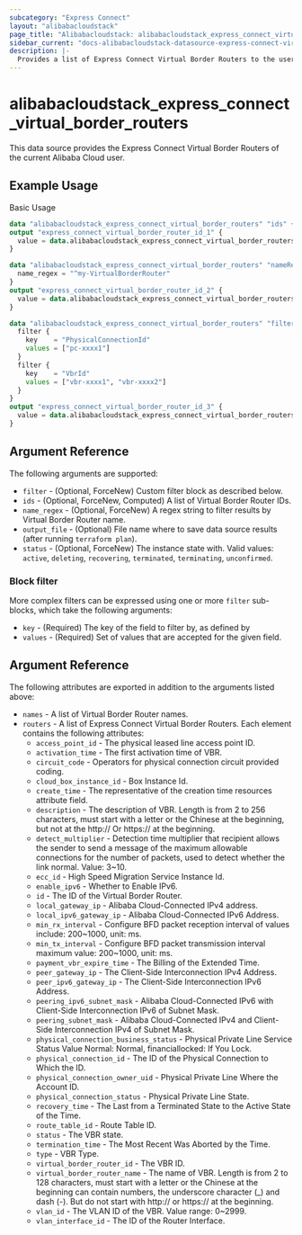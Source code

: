 ```yaml
---
subcategory: "Express Connect"
layout: "alibabacloudstack"
page_title: "Alibabacloudstack: alibabacloudstack_express_connect_virtual_border_routers"
sidebar_current: "docs-alibabacloudstack-datasource-express-connect-virtual-border-routers"
description: |-
  Provides a list of Express Connect Virtual Border Routers to the user.
---
```


# alibabacloudstack\_express\_connect\_virtual\_border\_routers

This data source provides the Express Connect Virtual Border Routers of the current Alibaba Cloud user.

## Example Usage

Basic Usage

```terraform
data "alibabacloudstack_express_connect_virtual_border_routers" "ids" {}
output "express_connect_virtual_border_router_id_1" {
  value = data.alibabacloudstack_express_connect_virtual_border_routers.ids.routers.0.id
}

data "alibabacloudstack_express_connect_virtual_border_routers" "nameRegex" {
  name_regex = "^my-VirtualBorderRouter"
}
output "express_connect_virtual_border_router_id_2" {
  value = data.alibabacloudstack_express_connect_virtual_border_routers.nameRegex.routers.0.id
}

data "alibabacloudstack_express_connect_virtual_border_routers" "filter" {
  filter {
    key    = "PhysicalConnectionId"
    values = ["pc-xxxx1"]
  }
  filter {
    key    = "VbrId"
    values = ["vbr-xxxx1", "vbr-xxxx2"]
  }
}
output "express_connect_virtual_border_router_id_3" {
  value = data.alibabacloudstack_express_connect_virtual_border_routers.filter.routers.0.id
}

```

## Argument Reference

The following arguments are supported:

* `filter` - (Optional, ForceNew) Custom filter block as described below.
* `ids` - (Optional, ForceNew, Computed)  A list of Virtual Border Router IDs.
* `name_regex` - (Optional, ForceNew) A regex string to filter results by Virtual Border Router name.
* `output_file` - (Optional) File name where to save data source results (after running `terraform plan`).
* `status` - (Optional, ForceNew) The instance state with. Valid values: `active`, `deleting`, `recovering`, `terminated`, `terminating`, `unconfirmed`.

### Block filter

More complex filters can be expressed using one or more `filter` sub-blocks,
which take the following arguments:
* `key` - (Required) The key of the field to filter by, as defined by
* `values` - (Required) Set of values that are accepted for the given field.

## Argument Reference

The following attributes are exported in addition to the arguments listed above:

* `names` - A list of Virtual Border Router names.
* `routers` - A list of Express Connect Virtual Border Routers. Each element contains the following attributes:
	* `access_point_id` - The physical leased line access point ID.
	* `activation_time` - The first activation time of VBR.
	* `circuit_code` - Operators for physical connection circuit provided coding.
	* `cloud_box_instance_id` - Box Instance Id.
	* `create_time` - The representative of the creation time resources attribute field.
	* `description` - The description of VBR. Length is from 2 to 256 characters, must start with a letter or the Chinese at the beginning, but not at the http:// Or https:// at the beginning.
	* `detect_multiplier` - Detection time multiplier that recipient allows the sender to send a message of the maximum allowable connections for the number of packets, used to detect whether the link normal. Value: 3~10.
	* `ecc_id` - High Speed Migration Service Instance Id.
	* `enable_ipv6` - Whether to Enable IPv6.
	* `id` - The ID of the Virtual Border Router.
	* `local_gateway_ip` - Alibaba Cloud-Connected IPv4 address.
	* `local_ipv6_gateway_ip` - Alibaba Cloud-Connected IPv6 Address.
	* `min_rx_interval` - Configure BFD packet reception interval of values include: 200~1000, unit: ms.
	* `min_tx_interval` - Configure BFD packet transmission interval maximum value: 200~1000, unit: ms.
	* `payment_vbr_expire_time` - The Billing of the Extended Time.
	* `peer_gateway_ip` - The Client-Side Interconnection IPv4 Address.
	* `peer_ipv6_gateway_ip` - The Client-Side Interconnection IPv6 Address.
	* `peering_ipv6_subnet_mask` - Alibaba Cloud-Connected IPv6 with Client-Side Interconnection IPv6 of Subnet Mask.
	* `peering_subnet_mask` - Alibaba Cloud-Connected IPv4 and Client-Side Interconnection IPv4 of Subnet Mask.
	* `physical_connection_business_status` - Physical Private Line Service Status Value Normal: Normal, financiallocked: If You Lock.
	* `physical_connection_id` - The ID of the Physical Connection to Which the ID.
	* `physical_connection_owner_uid` - Physical Private Line Where the Account ID.
	* `physical_connection_status` - Physical Private Line State.
	* `recovery_time` - The Last from a Terminated State to the Active State of the Time.
	* `route_table_id` - Route Table ID.
	* `status` - The VBR state.
	* `termination_time` - The Most Recent Was Aborted by the Time.
	* `type` - VBR Type.
	* `virtual_border_router_id` - The VBR ID.
	* `virtual_border_router_name` - The name of VBR. Length is from 2 to 128 characters, must start with a letter or the Chinese at the beginning can contain numbers, the underscore character (_) and dash (-). But do not start with http:// or https:// at the beginning.
	* `vlan_id` - The VLAN ID of the VBR. Value range: 0~2999.
	* `vlan_interface_id` - The ID of the Router Interface.
